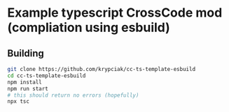 <!-- markdownlint-disable MD013 MD024 MD001 MD045 -->
# Example typescript CrossCode mod (compliation using esbuild)

## Building

```bash
git clone https://github.com/krypciak/cc-ts-template-esbuild
cd cc-ts-template-esbuild
npm install
npm run start
# this should return no errors (hopefully)
npx tsc
```
